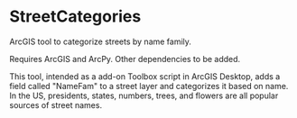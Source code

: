 # StreetCategories
ArcGIS tool to categorize streets by name family.

Requires ArcGIS and ArcPy. Other dependencies to be added.

This tool, intended as a add-on Toolbox script in ArcGIS Desktop, adds a field called "NameFam" to a street layer and categorizes it based on name. In the US, presidents, states, numbers, trees, and flowers are all popular sources of street names.
